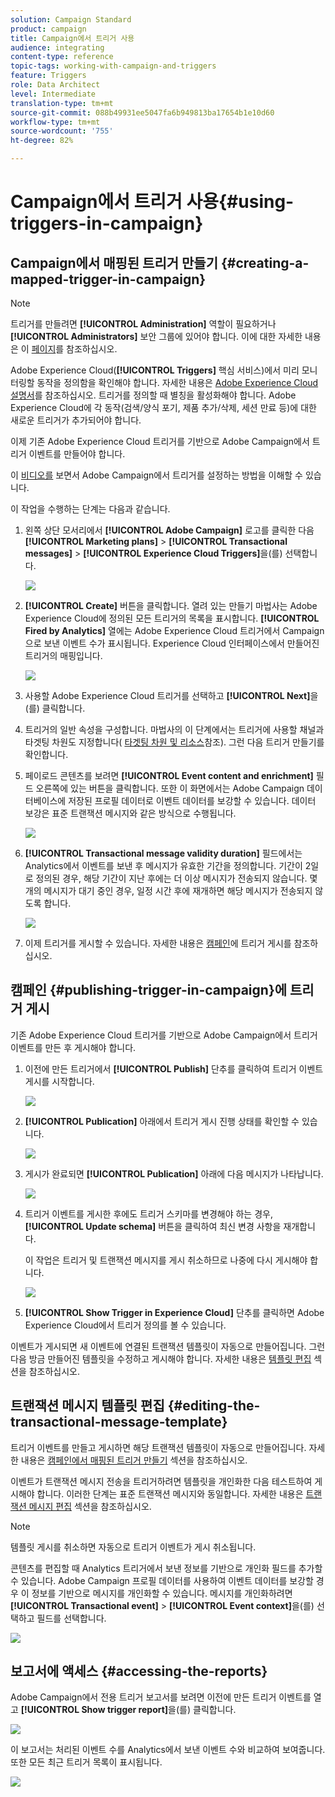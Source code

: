 ```yaml
---
solution: Campaign Standard
product: campaign
title: Campaign에서 트리거 사용
audience: integrating
content-type: reference
topic-tags: working-with-campaign-and-triggers
feature: Triggers
role: Data Architect
level: Intermediate
translation-type: tm+mt
source-git-commit: 088b49931ee5047fa6b949813ba17654b1e10d60
workflow-type: tm+mt
source-wordcount: '755'
ht-degree: 82%

---
```



# Campaign에서 트리거 사용{#using-triggers-in-campaign}

## Campaign에서 매핑된 트리거 만들기 {#creating-a-mapped-trigger-in-campaign}

>[!NOTE]
>
>트리거를 만들려면 **[!UICONTROL Administration]** 역할이 필요하거나 **[!UICONTROL Administrators]** 보안 그룹에 있어야 합니다. 이에 대한 자세한 내용은 이 [페이지](../../administration/using/list-of-roles.md)를 참조하십시오.

Adobe Experience Cloud(**[!UICONTROL Triggers]** 핵심 서비스)에서 미리 모니터링할 동작을 정의함을 확인해야 합니다. 자세한 내용은 [Adobe Experience Cloud 설명서](https://docs.adobe.com/content/help/ko-KR/core-services/interface/activation/triggers.html)를 참조하십시오. 트리거를 정의할 때 별칭을 활성화해야 합니다. Adobe Experience Cloud에 각 동작(검색/양식 포기, 제품 추가/삭제, 세션 만료 등)에 대한 새로운 트리거가 추가되어야 합니다.

이제 기존 Adobe Experience Cloud 트리거를 기반으로 Adobe Campaign에서 트리거 이벤트를 만들어야 합니다.

이 [비디오를](https://helpx.adobe.com/marketing-cloud/how-to/email-marketing.html#step-two) 보면서 Adobe Campaign에서 트리거를 설정하는 방법을 이해할 수 있습니다.

이 작업을 수행하는 단계는 다음과 같습니다.

1. 왼쪽 상단 모서리에서 **[!UICONTROL Adobe Campaign]** 로고를 클릭한 다음 **[!UICONTROL Marketing plans]** > **[!UICONTROL Transactional messages]** > **[!UICONTROL Experience Cloud Triggers]**&#x200B;을(를) 선택합니다.

   ![](assets/remarketing_1.png)

1. **[!UICONTROL Create]** 버튼을 클릭합니다. 열려 있는 만들기 마법사는 Adobe Experience Cloud에 정의된 모든 트리거의 목록을 표시합니다. **[!UICONTROL Fired by Analytics]** 열에는 Adobe Experience Cloud 트리거에서 Campaign으로 보낸 이벤트 수가 표시됩니다. Experience Cloud 인터페이스에서 만들어진 트리거의 매핑입니다.

   ![](assets/remarketing_2.png)

1. 사용할 Adobe Experience Cloud 트리거를 선택하고 **[!UICONTROL Next]**&#x200B;을(를) 클릭합니다.
1. 트리거의 일반 속성을 구성합니다. 마법사의 이 단계에서는 트리거에 사용할 채널과 타겟팅 차원도 지정합니다( [타겟팅 차원 및 리소스](../../automating/using/query.md#targeting-dimensions-and-resources)참조). 그런 다음 트리거 만들기를 확인합니다.
1. 페이로드 콘텐츠를 보려면 **[!UICONTROL Event content and enrichment]** 필드 오른쪽에 있는 버튼을 클릭합니다. 또한 이 화면에서는 Adobe Campaign 데이터베이스에 저장된 프로필 데이터로 이벤트 데이터를 보강할 수 있습니다. 데이터 보강은 표준 트랜잭션 메시지와 같은 방식으로 수행됩니다.

   ![](assets/remarketing_3.png)

1. **[!UICONTROL Transactional message validity duration]** 필드에서는 Analytics에서 이벤트를 보낸 후 메시지가 유효한 기간을 정의합니다. 기간이 2일로 정의된 경우, 해당 기간이 지난 후에는 더 이상 메시지가 전송되지 않습니다. 몇 개의 메시지가 대기 중인 경우, 일정 시간 후에 재개하면 해당 메시지가 전송되지 않도록 합니다.

   ![](assets/remarketing_4.png)

1. 이제 트리거를 게시할 수 있습니다. 자세한 내용은 [캠페인](../../integrating/using/using-triggers-in-campaign.md#publishing-trigger-in-campaign)에 트리거 게시를 참조하십시오.

## 캠페인 {#publishing-trigger-in-campaign}에 트리거 게시

기존 Adobe Experience Cloud 트리거를 기반으로 Adobe Campaign에서 트리거 이벤트를 만든 후 게시해야 합니다.

1. 이전에 만든 트리거에서 **[!UICONTROL Publish]** 단추를 클릭하여 트리거 이벤트 게시를 시작합니다.

   ![](assets/trigger_publish_1.png)

1. **[!UICONTROL Publication]** 아래에서 트리거 게시 진행 상태를 확인할 수 있습니다.

   ![](assets/trigger_publish_2.png)

1. 게시가 완료되면 **[!UICONTROL Publication]** 아래에 다음 메시지가 나타납니다.

   ![](assets/trigger_publish_3.png)

1. 트리거 이벤트를 게시한 후에도 트리거 스키마를 변경해야 하는 경우, **[!UICONTROL Update schema]** 버튼을 클릭하여 최신 변경 사항을 재개합니다.

   이 작업은 트리거 및 트랜잭션 메시지를 게시 취소하므로 나중에 다시 게시해야 합니다.

   ![](assets/trigger_publish_4.png)

1. **[!UICONTROL Show Trigger in Experience Cloud]** 단추를 클릭하면 Adobe Experience Cloud에서 트리거 정의를 볼 수 있습니다.

이벤트가 게시되면 새 이벤트에 연결된 트랜잭션 템플릿이 자동으로 만들어집니다. 그런 다음 방금 만들어진 템플릿을 수정하고 게시해야 합니다. 자세한 내용은 [템플릿 편집](../../start/using/marketing-activity-templates.md) 섹션을 참조하십시오.

## 트랜잭션 메시지 템플릿 편집 {#editing-the-transactional-message-template}

트리거 이벤트를 만들고 게시하면 해당 트랜잭션 템플릿이 자동으로 만들어집니다. 자세한 내용은 [캠페인에서 매핑된 트리거 만들기](#creating-a-mapped-trigger-in-campaign) 섹션을 참조하십시오.

이벤트가 트랜잭션 메시지 전송을 트리거하려면 템플릿을 개인화한 다음 테스트하여 게시해야 합니다. 이러한 단계는 표준 트랜잭션 메시지와 동일합니다. 자세한 내용은 [트랜잭션 메시지 편집](../../channels/using/editing-transactional-message.md) 섹션을 참조하십시오.

>[!NOTE]
>
>템플릿 게시를 취소하면 자동으로 트리거 이벤트가 게시 취소됩니다.

콘텐츠를 편집할 때 Analytics 트리거에서 보낸 정보를 기반으로 개인화 필드를 추가할 수 있습니다. Adobe Campaign 프로필 데이터를 사용하여 이벤트 데이터를 보강할 경우 이 정보를 기반으로 메시지를 개인화할 수 있습니다. 메시지를 개인화하려면 **[!UICONTROL Transactional event]** > **[!UICONTROL Event context]**&#x200B;을(를) 선택하고 필드를 선택합니다.

![](assets/remarketing_8.png)

## 보고서에 액세스 {#accessing-the-reports}

Adobe Campaign에서 전용 트리거 보고서를 보려면 이전에 만든 트리거 이벤트를 열고 **[!UICONTROL Show trigger report]**&#x200B;을(를) 클릭합니다.

![](assets/remarketing_9.png)

이 보고서는 처리된 이벤트 수를 Analytics에서 보낸 이벤트 수와 비교하여 보여줍니다. 또한 모든 최근 트리거 목록이 표시됩니다.

![](assets/trigger_uc_browse_14.png)

